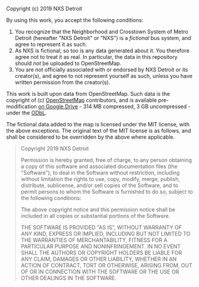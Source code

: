 Copyright (c) 2019 NXS Detroit

By using this work, you accept the following conditions:

1. You recognize that the Neighborhood and Crosstown System of Metro Detroit (hereafter "NXS Detroit" or "NXS") is a *fictional* bus system, and agree to represent it as such.
2. As NXS is fictional, so too is any data generated about it. You therefore agree not to treat it as real. In particular, the data in this repository should *not* be uploaded to OpenStreetMap.
3. You are not officially associated with or endorsed by NXS Detroit or its creator(s), and agree to not represent yourself as such, unless you have written permission from the creator(s).

This work is built upon data from OpenStreetMap. Such data is the copyright of (c) [OpenStreetMap](https://www.openstreetmap.org/copyright) contributors, and is available pre-modification [on Google Drive](https://drive.google.com/file/d/1_nYgQ6-A_GAuxCGetLu5Aa_S-8FpEMDp/view?usp=drivesdk) - 314 MB compressed, 3 GB uncompressed - under the [ODbL](https://www.opendatacommons.org/licenses/odbl/).

The fictional data added to the map is licensed under the MIT license, with the above exceptions. The original text of the MIT license is as follows, and shall be considered to be overridden by the above where applicable.

> Copyright 2019 NXS Detroit
> 
> Permission is hereby granted, free of charge, to any person obtaining a copy of this software and associated documentation files (the "Software"), to deal in the Software without restriction, including without limitation the rights to use, copy, modify, merge, publish, distribute, sublicense, and/or sell copies of the Software, and to permit persons to whom the Software is furnished to do so, subject to the following conditions:
> 
> The above copyright notice and this permission notice shall be included in all copies or substantial portions of the Software.
> 
> THE SOFTWARE IS PROVIDED "AS IS", WITHOUT WARRANTY OF ANY KIND, EXPRESS OR IMPLIED, INCLUDING BUT NOT LIMITED TO THE WARRANTIES OF MERCHANTABILITY, FITNESS FOR A PARTICULAR PURPOSE AND NONINFRINGEMENT. IN NO EVENT SHALL THE AUTHORS OR COPYRIGHT HOLDERS BE LIABLE FOR ANY CLAIM, DAMAGES OR OTHER LIABILITY, WHETHER IN AN ACTION OF CONTRACT, TORT OR OTHERWISE, ARISING FROM, OUT OF OR IN CONNECTION WITH THE SOFTWARE OR THE USE OR OTHER DEALINGS IN THE SOFTWARE.